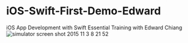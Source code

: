 # iOS-Swift-First-Demo-Edward
iOS App Development with Swift Essential Training with Edward Chiang
![simulator screen shot 2015 11 3 8 21 52](https://cloud.githubusercontent.com/assets/14773683/10911324/41a4ce1c-827f-11e5-8c4d-2a3ad35a41b9.png)
